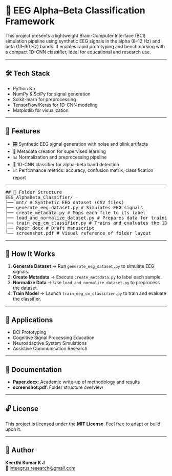 # 🧠 EEG Alpha–Beta Classification Framework

This project presents a lightweight Brain-Computer Interface (BCI) simulation pipeline using synthetic EEG signals in the alpha (8–12 Hz) and beta (13–30 Hz) bands. It enables rapid prototyping and benchmarking with a compact 1D-CNN classifier, ideal for educational and research use.

---

## 🛠️ Tech Stack
- Python 3.x  
- NumPy & SciPy for signal generation  
- Scikit-learn for preprocessing  
- TensorFlow/Keras for 1D-CNN modeling  
- Matplotlib for visualization  

---

## 🚀 Features
- 🎛️ Synthetic EEG signal generation with noise and blink artifacts  
- 🧾 Metadata creation for supervised learning  
- 📊 Normalization and preprocessing pipeline  
- 🧠 1D-CNN classifier for alpha–beta band detection  
- 📈 Performance metrics: accuracy, confusion matrix, classification report  

---

<pre>
## 📂 Folder Structure
EEG_AlphaBeta_Classifier/
├── mnt/ # Synthetic EEG dataset (CSV files)
├── generate_eeg_dataset.py # Simulates EEG signals
├── create_metadata.py # Maps each file to its label
├── load_and_normalize_dataset.py # Prepares data for training
├── train_eeg_cm_classifier.py # Trains and evaluates the 1D-CNN
├── Paper.docx # Draft manuscript
└── screenshot.pdf # Visual reference of folder layout
</pre>

---

## 🧪 How It Works
1. **Generate Dataset** → Run `generate_eeg_dataset.py` to simulate EEG signals.  
2. **Create Metadata** → Execute `create_metadata.py` to label each sample.  
3. **Normalize Data** → Use `load_and_normalize_dataset.py` to preprocess the dataset.  
4. **Train Model** → Launch `train_eeg_cm_classifier.py` to train and evaluate the classifier.  

---

## 📌 Applications
- BCI Prototyping  
- Cognitive Signal Processing Education  
- Neuroadaptive System Simulations  
- Assistive Communication Research  

---

## 📄 Documentation
- **Paper.docx**: Academic write-up of methodology and results  
- **screenshot.pdf**: Folder structure overview  

---

## 🔓 License
This project is licensed under the **MIT License**. Feel free to adapt or build upon it.  

---

## 👤 Author
**Keerthi Kumar K J**  
📧 inteegrus.research@gmail.com
